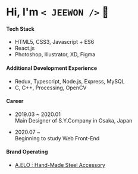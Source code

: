 # Hi, I'm `< JEEWON />`  👻

#### Tech Stack
  + HTML5, CSS3, Javascript + ES6
  + React.js
  + Photoshop, Illustrator, XD, Figma
  
#### Additional Development Experience
  + Redux, Typescript, Node.js, Express, MySQL
  + C, C++, Processing, OpenCV
  
#### Career
  + 2019.03 ~ 2020.01<br/>
    Main Designer of S.Y.Company in Osaka, Japan
    
  + 2020.07 ~ <br/>
    Beginning to study Web Front-End
  
#### Brand Operating
  + [A.ELO : Hand-Made Steel Accessory](https://www.idus.com/a-elo)
